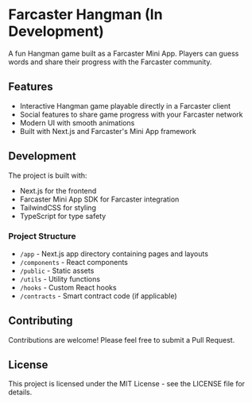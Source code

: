 # Farcaster Hangman (In Development)

A fun Hangman game built as a Farcaster Mini App. Players can guess words and share their progress with the Farcaster community.

## Features

- Interactive Hangman game playable directly in a Farcaster client
- Social features to share game progress with your Farcaster network
- Modern UI with smooth animations
- Built with Next.js and Farcaster's Mini App framework

## Development

The project is built with:

- Next.js for the frontend
- Farcaster Mini App SDK for Farcaster integration
- TailwindCSS for styling
- TypeScript for type safety

### Project Structure

- `/app` - Next.js app directory containing pages and layouts
- `/components` - React components
- `/public` - Static assets
- `/utils` - Utility functions
- `/hooks` - Custom React hooks
- `/contracts` - Smart contract code (if applicable)

## Contributing

Contributions are welcome! Please feel free to submit a Pull Request.

## License

This project is licensed under the MIT License - see the LICENSE file for details.
